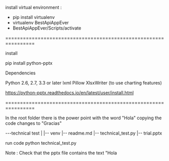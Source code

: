 install virtual environment :

- pip install virtualenv
- virtualenv BestApiAppEver
- BestApiAppEver/Scripts/activate

================================================================

install

pip install python-pptx

Dependencies

Python 2.6, 2.7, 3.3 or later
lxml
Pillow
XlsxWriter (to use charting features)

https://python-pptx.readthedocs.io/en/latest/user/install.html

================================================================

In the root folder there is the power point with the word "Hola" copying the code changes to "Gracias"

 ---technical test
        |
        |-- venv
        |-- readme.md
        |-- technical_test.py
        |-- trial.pptx

run code python technical_test.py

Note : Check that the pptx file contains the text "Hola
